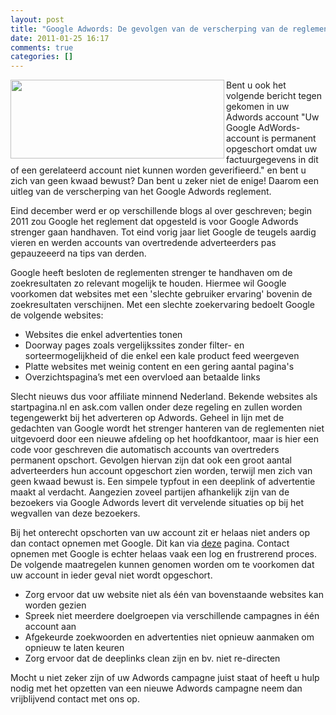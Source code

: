 ```yaml
---
layout: post
title: "Google Adwords: De gevolgen van de verscherping van de reglementen"
date: 2011-01-25 16:17
comments: true
categories: []
---
```

&#x20;<a href="http://www.nubisonline.nl/wp-content/uploads/2011/02/google-adwords-logo.jpg"><img align="left" class="size-full wp-image-275" title="google-adwords" src="http://www.nubisonline.nl/wp-content/uploads/2011/02/google-adwords-logo.jpg" alt="" width="342" height="126" /></a>Bent u ook het volgende bericht tegen gekomen in uw Adwords account "Uw Google AdWords-account is permanent opgeschort omdat uw factuurgegevens in dit of een gerelateerd account niet kunnen worden geverifieerd." en bent u zich van geen kwaad bewust? Dan bent u zeker niet de enige! Daarom een uitleg van de verscherping van het Google Adwords reglement.

Eind december werd er op verschillende blogs al over geschreven; begin 2011 zou Google het reglement dat opgesteld is voor Google Adwords strenger gaan handhaven. Tot eind vorig jaar liet Google de teugels aardig vieren en werden accounts van overtredende adverteerders pas gepauzeeerd na tips van derden.

Google heeft besloten de reglementen strenger te handhaven om de zoekresultaten zo relevant mogelijk te houden. Hiermee wil Google voorkomen dat websites met een 'slechte gebruiker ervaring' bovenin de zoekresultaten verschijnen. Met een slechte zoekervaring bedoelt Google de volgende websites:

- Websites die enkel advertenties tonen
- Doorway pages zoals vergelijkssites zonder filter- en sorteermogelijkheid of die enkel een kale product feed weergeven
- Platte websites met weinig content en een gering aantal pagina's
- Overzichtspagina’s met een overvloed aan betaalde links

Slecht nieuws dus voor affiliate minnend Nederland. Bekende websites als startpagina.nl en ask.com vallen onder deze regeling en zullen worden tegengewerkt bij het adverteren op Adwords. Geheel in lijn met de gedachten van Google wordt het strenger hanteren van de reglementen niet uitgevoerd door een nieuwe afdeling op het hoofdkantoor, maar is hier een code voor geschreven die automatisch accounts van overtreders permanent opschort. Gevolgen hiervan zijn dat ook een groot aantal adverteerders hun account opgeschort zien worden, terwijl men zich van geen kwaad bewust is. Een simpele typfout in een deeplink of advertentie maakt al verdacht. Aangezien zoveel partijen afhankelijk zijn van de bezoekers via Google Adwords levert dit vervelende situaties op bij het wegvallen van deze bezoekers.

Bij het onterecht opschorten van uw account zit er helaas niet anders op dan contact opnemen met Google. Dit kan via <a href="https://adwords.google.com/support/aw/bin/answer.py?hl=nl&amp;answer=1061835" target="_blank">deze</a> pagina. Contact opnemen met Google is echter helaas vaak een log en frustrerend proces. De volgende maatregelen kunnen genomen worden om te voorkomen dat uw account in ieder geval niet wordt opgeschort.

- Zorg ervoor dat uw website niet als één van bovenstaande websites kan worden gezien
- Spreek niet meerdere doelgroepen via verschillende campagnes in één account aan
- Afgekeurde zoekwoorden en advertenties niet opnieuw aanmaken om opnieuw te laten keuren
- Zorg ervoor dat de deeplinks clean zijn en bv. niet re-directen

Mocht u niet zeker zijn of uw Adwords campagne juist staat of heeft u hulp nodig met het opzetten van een nieuwe Adwords campagne neem dan vrijblijvend contact met ons op.
